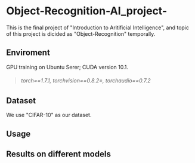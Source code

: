 # Object-Recognition-AI_project-
This is the final project of "Introduction to Aritificial Intelligence", and topic of this project is dicided as "Object-Recognition" temporally.

## Enviroment
GPU training on Ubuntu Serer; CUDA version 10.1.
> ###### torch==1.7.1, torchvision==0.8.2=, torchaudio==0.7.2 

## Dataset
We use "CIFAR-10" as our dataset.

## Usage
## Results on different models
